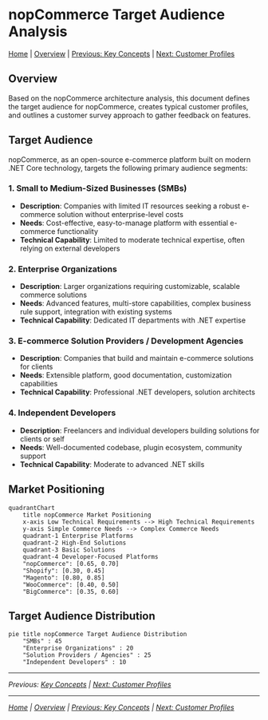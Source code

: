 # nopCommerce Target Audience Analysis

[Home](../../index.md) | [Overview](index.md) | [Previous: Key Concepts](key-concepts.md) | [Next: Customer Profiles](customer-profiles.md)

## Overview

Based on the nopCommerce architecture analysis, this document defines the target audience for nopCommerce, creates typical customer profiles, and outlines a customer survey approach to gather feedback on features.

## Target Audience

nopCommerce, as an open-source e-commerce platform built on modern .NET Core technology, targets the following primary audience segments:

### 1. Small to Medium-Sized Businesses (SMBs)
- **Description**: Companies with limited IT resources seeking a robust e-commerce solution without enterprise-level costs
- **Needs**: Cost-effective, easy-to-manage platform with essential e-commerce functionality
- **Technical Capability**: Limited to moderate technical expertise, often relying on external developers

### 2. Enterprise Organizations
- **Description**: Larger organizations requiring customizable, scalable commerce solutions
- **Needs**: Advanced features, multi-store capabilities, complex business rule support, integration with existing systems
- **Technical Capability**: Dedicated IT departments with .NET expertise

### 3. E-commerce Solution Providers / Development Agencies
- **Description**: Companies that build and maintain e-commerce solutions for clients
- **Needs**: Extensible platform, good documentation, customization capabilities
- **Technical Capability**: Professional .NET developers, solution architects

### 4. Independent Developers
- **Description**: Freelancers and individual developers building solutions for clients or self
- **Needs**: Well-documented codebase, plugin ecosystem, community support
- **Technical Capability**: Moderate to advanced .NET skills

## Market Positioning

```mermaid
quadrantChart
    title nopCommerce Market Positioning
    x-axis Low Technical Requirements --> High Technical Requirements
    y-axis Simple Commerce Needs --> Complex Commerce Needs
    quadrant-1 Enterprise Platforms
    quadrant-2 High-End Solutions
    quadrant-3 Basic Solutions
    quadrant-4 Developer-Focused Platforms
    "nopCommerce": [0.65, 0.70]
    "Shopify": [0.30, 0.45]
    "Magento": [0.80, 0.85]
    "WooCommerce": [0.40, 0.50]
    "BigCommerce": [0.35, 0.60]
```

## Target Audience Distribution

```mermaid
pie title nopCommerce Target Audience Distribution
    "SMBs" : 45
    "Enterprise Organizations" : 20
    "Solution Providers / Agencies" : 25
    "Independent Developers" : 10
```

---

*Previous: [Key Concepts](key-concepts.md) | [Next: Customer Profiles](customer-profiles.md)*

---

*[Home](../../index.md) | [Overview](index.md) | [Previous: Key Concepts](key-concepts.md) | [Next: Customer Profiles](customer-profiles.md)*